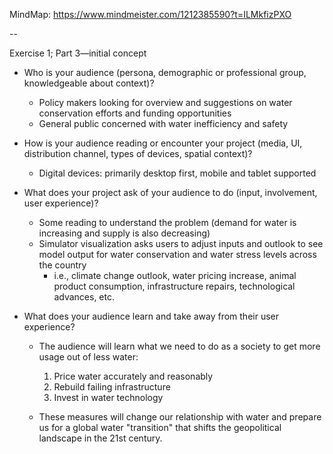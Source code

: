 MindMap: https://www.mindmeister.com/1212385590?t=ILMkfizPXO

--

Exercise 1; Part 3—initial concept

- Who is your audience (persona, demographic or professional group, knowledgeable about context)?

  - Policy makers looking for overview and suggestions on water conservation efforts and funding opportunities
  - General public concerned with water inefficiency and safety

- How is your audience reading or encounter your project (media, UI, distribution channel, types of devices, spatial context)?
  - Digital devices: primarily desktop first, mobile and tablet supported
- What does your project ask of your audience to do (input, involvement, user experience)?
  - Some reading to understand the problem (demand for water is increasing and supply is also decreasing)
  - Simulator visualization asks users to adjust inputs and outlook to see model output for water conservation and water stress levels across the country
    - i.e., climate change outlook, water pricing increase, animal product consumption, infrastructure repairs, technological advances, etc.
- What does your audience learn and take away from their user experience?

  - The audience will learn what we need to do as a society to get more usage out of less water:

    1. Price water accurately and reasonably
    1. Rebuild failing infrastructure
    1. Invest in water technology

  - These measures will change our relationship with water and prepare us for a global water "transition" that shifts the geopolitical landscape in the 21st century.
